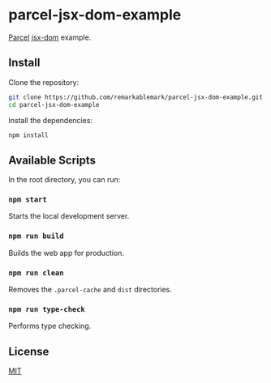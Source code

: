 # parcel-jsx-dom-example

[Parcel](https://parceljs.org/) [jsx-dom](https://github.com/alex-kinokon/jsx-dom) example.

## Install

Clone the repository:

```sh
git clone https://github.com/remarkablemark/parcel-jsx-dom-example.git
cd parcel-jsx-dom-example
```

Install the dependencies:

```sh
npm install
```

## Available Scripts

In the root directory, you can run:

### `npm start`

Starts the local development server.

### `npm run build`

Builds the web app for production.

### `npm run clean`

Removes the `.parcel-cache` and `dist` directories.

### `npm run type-check`

Performs type checking.

## License

[MIT](LICENSE)
